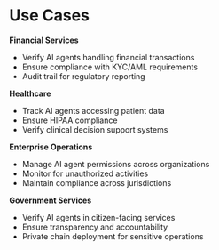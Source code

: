 # Use Cases

**Financial Services**

* Verify AI agents handling financial transactions
* Ensure compliance with KYC/AML requirements
* Audit trail for regulatory reporting

**Healthcare**

* Track AI agents accessing patient data
* Ensure HIPAA compliance
* Verify clinical decision support systems

**Enterprise Operations**

* Manage AI agent permissions across organizations
* Monitor for unauthorized activities
* Maintain compliance across jurisdictions

**Government Services**

* Verify AI agents in citizen-facing services
* Ensure transparency and accountability
* Private chain deployment for sensitive operations
